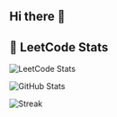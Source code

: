 ## Hi there 👋

## 🧠 LeetCode Stats
![LeetCode Stats](https://leetcard.jacoblin.cool/harshvardhan_2508?theme=light&font=Baloo+Bhai&ext=contest)


![GitHub Stats](https://github-readme-stats.vercel.app/api?username=harsh-2508&show_icons=true)


![Streak](https://github-readme-streak-stats.herokuapp.com/?user=YOUR_USERNAME)



<!--
**harsh-2508/harsh-2508** is a ✨ _special_ ✨ repository because its `README.md` (this file) appears on your GitHub profile.

Here are some ideas to get you started:

- 🔭 I’m currently working on ...
- 🌱 I’m currently learning ...
- 👯 I’m looking to collaborate on ...
- 🤔 I’m looking for help with ...
- 💬 Ask me about ...
- 📫 How to reach me: ...
- 😄 Pronouns: ...
- ⚡ Fun fact: ...
-->

